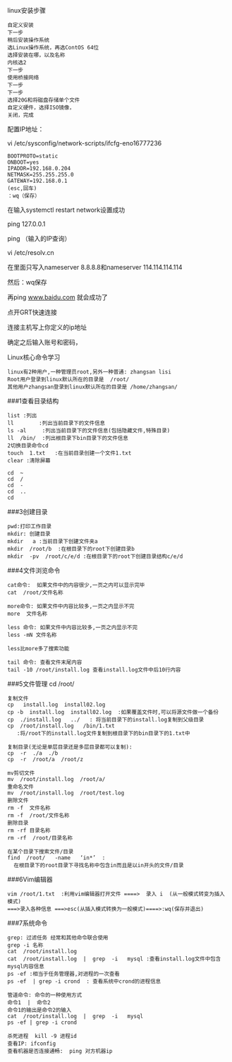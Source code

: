 linux安装步骤

	自定义安装
	下一步
	稍后安装操作系统
	选Linux操作系统，再选ContOS 64位
	选择安装在哪，以及名称
	内核选2
	下一步
	使用桥接网络
	下一步
	下一步
	选择20G和将磁盘存储单个文件
	自定义硬件，选择ISO镜像，
	关闭，完成


配置IP地址：

vi /etc/sysconfig/network-scripts/ifcfg-eno16777236


	BOOTPROTO=static
	ONBOOT=yes
	IPADDR=192.168.0.204
	NETMASK=255.255.255.0
	GATEWAY=192.168.0.1
	(esc,回车)
	：wq（保存）

在输入systemctl restart network设置成功

ping 127.0.0.1

ping （输入的IP查询）

vi /etc/resolv.cn 

在里面只写入nameserver 8.8.8.8和nameserver 114.114.114.114

然后：wq保存

再ping www.baidu.com  就会成功了


点开GRT快速连接

连接主机写上你定义的ip地址

确定之后输入账号和密码，



Linux核心命令学习

	linux有2种用户,一种管理员root,另外一种普通: zhangsan lisi
	Root用户登录到linux默认所在的目录是  /root/
	其他用户zhangsan登录到linux默认所在的目录是 /home/zhangsan/


###1查看目录结构

	list :列出
	ll        :列出当前目录下的文件信息
	ls -al     :列出当前目录下的文件信息(包括隐藏文件,特殊目录)
	ll  /bin/  :列出根目录下bin目录下的文件信息
	2切换目录命令cd
	touch  1.txt   :在当前目录创建一个文件1.txt
	clear :清除屏幕
	
	cd  ~
	cd  /
	cd  -
	cd  ..
	cd 


###3创建目录

	pwd:打印工作目录
	mkdir: 创建目录
	mkdir   a :当前目录下创建文件夹a
	mkdir  /root/b  :在根目录下的root下创建目录b
	mkdir  -pv  /root/c/e/d :在根目录下的root下创建目录结构c/e/d

###4文件浏览命令

	cat命令:  如果文件中的内容很少,一页之内可以显示完毕
	cat  /root/文件名称  
	
	more命令: 如果文件中内容比较多,一页之内显示不完
	more  文件名称
	
	less 命令: 如果文件中内容比较多,一页之内显示不完
	less -mN 文件名称
	
	less比more多了搜索功能
	
	tail 命令: 查看文件末尾内容
	tail -10 /root/install.log 查看install.log文件中后10行内容

###5文件管理
	cd  /root/
	
	复制文件
	cp   install.log  install02.log
	cp -b  install.log  install02.log  :如果覆盖文件时,可以将源文件做一个备份
	cp  ./install.log   ../   : 将当前目录下的install.log复制到父级目录
	cp  /root/install.log   /bin/1.txt  
	   :将/root下的install.log文件复制到根目录下的bin目录下的1.txt中
	
	复制目录(无论是单层目录还是多层目录都可以复制):
	cp  -r  ./a  ./b
	cp  -r  /root/a  /root/z
	
	mv剪切文件
	mv  /root/install.log  /root/a/
	重命名文件
	mv  /root/install.log  /root/test.log
	删除文件
	rm -f  文件名称
	rm -f  /root/文件名称
	删除目录
	rm -rf 目录名称
	rm -rf  /root/目录名称
	
	在某个目录下搜索文件/目录
	find  /root/   -name   ‘in*’  :
	  在根目录下的root目录下寻找名称中包含in而且是以in开头的文件/目录

###6Vim编辑器

	vim /root/1.txt  :利用vim编辑器打开文件 ====>  录入 i  (从一般模式转变为插入模式)
	===>录入各种信息 ===>esc(从插入模式转换为一般模式)====>:wq(保存并退出)

###7系统命令

	grep: 过滤任务 经常和其他命令联合使用
	grep -i 名称
	cat  /root/install.log
	cat  /root/install.log  |  grep  -i   mysql :查看install.log文件中包含mysql内容信息
	ps -ef :相当于任务管理器,对进程的一次查看
	ps -ef  | grep -i crond  : 查看系统中crond的进程信息
	
	管道命令: 命令的一种使用方式
	命令1  |  命令2
	命令1的输出是命令2的输入
	cat  /root/install.log  |  grep  -i   mysql 
	ps -ef | grep -i crond
	
	杀死进程  kill -9 进程id
	查看IP: ifconfig
	查看机器是否连接通畅:  ping 对方机器ip

